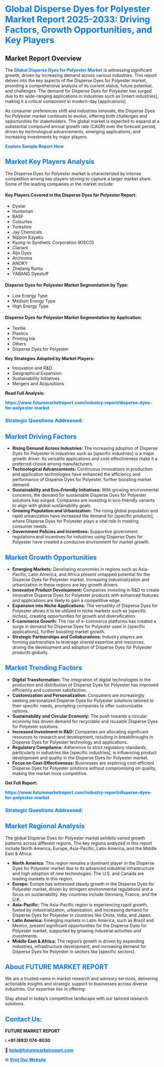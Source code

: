 <h1 style="color: #007BFF;">Global Disperse Dyes for Polyester Market Report 2025-2033: Driving Factors, Growth Opportunities, and Key Players</h1>

<section id="overview">
<h2>Market Report Overview</h2>
<p>The <a href="https://www.futuremarketreport.com/industry-report/disperse-dyes-for-polyester-market" style="color: #007BFF; text-decoration: none;"><strong>Global Disperse Dyes for Polyester Market</strong></a> is witnessing significant growth, driven by increasing demand across various industries. This report delves into the key aspects of the Disperse Dyes for Polyester market, providing a comprehensive analysis of its current status, future potential, and challenges. The demand for Disperse Dyes for Polyester has surged due to its wide-ranging applications in industries such as [insert industries], making it a critical component in modern-day [applications].</p>
<p>As consumer preferences shift and industries innovate, the Disperse Dyes for Polyester market continues to evolve, offering both challenges and opportunities for stakeholders. The global market is expected to expand at a substantial compound annual growth rate (CAGR) over the forecast period, driven by technological advancements, emerging applications, and increasing investments by major players.</p>
</section>

<section id="overview">
<p><a href="https://www.futuremarketreport.com/request-sample/reportId=112034" style="color: #007BFF; text-decoration: none;"><strong>Explore Sample Report Here</strong></a></p>
</section>

<section id="key-players">
<h2 style="color: #007BFF;">Market Key Players Analysis</h2>
<p>The Disperse Dyes for Polyester market is characterized by intense competition among key players striving to capture a larger market share. Some of the leading companies in the market include:</p>
<h4>Key Players Covered in the Disperse Dyes for Polyester Report:</h4>
<ul><li>Dystar</li><li>Huntsman</li><li>BASF</li><li>Colourtex</li><li>Yorkshire</li><li>Jay Chemicals</li><li>Nippon Kayaku</li><li>Kyung-In Synthetic Corporation (KISCO)</li><li>Clariant</li><li>Aljo Dyes</li><li>Archroma</li><li>ANOKY</li><li>Zhejiang Runtu</li><li>YABANG Dyestuff</li></ul>
<h4>Disperse Dyes for Polyester Market Segmentation by Type:</h4>
<ul><li>Low Energy Type</li><li>Medium Energy Type</li><li>High Energy Type</li></ul>

<h4>Disperse Dyes for Polyester Market Segmentation by Application:</h4>
<ul><li>Textile</li><li>Plastics</li><li>Printing Ink</li><li>Others</li><li>Disperse Dyes for Polyester</li></ul>
<p><strong>Key Strategies Adopted by Market Players:</strong></p>
<ul>
<li>Innovation and R&D</li>
<li>Geographical Expansion</li>
<li>Sustainability Initiatives</li>
<li>Mergers and Acquisitions</li>
</ul>
</section>

<section>
<p><strong>Read Full Analysis: </strong></p><a href="https://www.futuremarketreport.com/industry-report/disperse-dyes-for-polyester-market" style="color: #007BFF; text-decoration: none;"><strong>https://www.futuremarketreport.com/industry-report/disperse-dyes-for-polyester-market</strong></a>
<h3 style="color: #007BFF;">Strategic Questions Addressed:</h3>
</section>

<section id="driving-factors">
<h2 style="color: #007BFF;">Market Driving Factors</h2>
<ul>
<li><strong>Rising Demand Across Industries:</strong> The increasing adoption of Disperse Dyes for Polyester in industries such as [specific industries] is a major growth driver. Its versatile applications and cost-effectiveness make it a preferred choice among manufacturers.</li>
<li><strong>Technological Advancements:</strong> Continuous innovations in production and application technologies have enhanced the efficiency and performance of Disperse Dyes for Polyester, further boosting market demand.</li>
<li><strong>Sustainability and Eco-Friendly Initiatives:</strong> With growing environmental concerns, the demand for sustainable Disperse Dyes for Polyester solutions has surged. Companies are investing in eco-friendly variants to align with global sustainability goals.</li>
<li><strong>Growing Population and Urbanization:</strong> The rising global population and rapid urbanization have increased the demand for [specific products], where Disperse Dyes for Polyester plays a vital role in meeting consumer needs.</li>
<li><strong>Government Policies and Incentives:</strong> Supportive government regulations and incentives for industries using Disperse Dyes for Polyester have created a conducive environment for market growth.</li>
</ul>
</section>

<section id="growth-opportunities">
<h2 style="color: #007BFF;">Market Growth Opportunities</h2>
<ul>
<li><strong>Emerging Markets:</strong> Developing economies in regions such as Asia-Pacific, Latin America, and Africa present untapped potential for the Disperse Dyes for Polyester market. Increasing industrialization and urbanization in these regions are key growth drivers.</li>
<li><strong>Innovative Product Development:</strong> Companies investing in R&D to create innovative Disperse Dyes for Polyester products with enhanced features and applications are likely to gain a competitive edge.</li>
<li><strong>Expansion into Niche Applications:</strong> The versatility of Disperse Dyes for Polyester allows it to be utilized in niche markets such as [specific niches], creating opportunities for growth and diversification.</li>
<li><strong>E-commerce Growth:</strong> The rise of e-commerce platforms has created a surge in demand for Disperse Dyes for Polyester used in [specific applications], further boosting market growth.</li>
<li><strong>Strategic Partnerships and Collaborations:</strong> Industry players are forming partnerships to leverage shared expertise and resources, driving the development and adoption of Disperse Dyes for Polyester products globally.</li>
</ul>
</section>

<section id="trending-factors">
<h2 style="color: #007BFF;">Market Trending Factors</h2>
<ul>
<li><strong>Digital Transformation:</strong> The integration of digital technologies in the production and distribution of Disperse Dyes for Polyester has improved efficiency and customer satisfaction.</li>
<li><strong>Customization and Personalization:</strong> Consumers are increasingly seeking personalized Disperse Dyes for Polyester solutions tailored to their specific needs, prompting companies to offer customizable options.</li>
<li><strong>Sustainability and Circular Economy:</strong> The push towards a circular economy has driven demand for recyclable and reusable Disperse Dyes for Polyester solutions.</li>
<li><strong>Increased Investment in R&D:</strong> Companies are allocating significant resources to research and development, resulting in breakthroughs in Disperse Dyes for Polyester technology and applications.</li>
<li><strong>Regulatory Compliance:</strong> Adherence to strict regulatory standards, particularly in industries like [specific industries], is influencing product development and quality in the Disperse Dyes for Polyester market.</li>
<li><strong>Focus on Cost-Effectiveness:</strong> Businesses are exploring cost-efficient Disperse Dyes for Polyester solutions without compromising on quality, making the market more competitive.</li>
</ul>
</section>

<section>
<p><strong>Get Full Report: </strong></p><a href="https://www.futuremarketreport.com/industry-report/disperse-dyes-for-polyester-market" style="color: #007BFF; text-decoration: none;"><strong>https://www.futuremarketreport.com/industry-report/disperse-dyes-for-polyester-market</strong></a>
<h3 style="color: #007BFF;">Strategic Questions Addressed:</h3>
</section>


<section id="regional-analysis">
<h2 style="color: #007BFF;">Market Regional Analysis</h2>
<p>The global Disperse Dyes for Polyester market exhibits varied growth patterns across different regions. The key regions analyzed in this report include North America, Europe, Asia-Pacific, Latin America, and the Middle East & Africa:</p>
<ul>
<li><strong>North America:</strong> This region remains a dominant player in the Disperse Dyes for Polyester market due to its advanced industrial infrastructure and high adoption of new technologies. The U.S. and Canada are leading markets in this region.</li>
<li><strong>Europe:</strong> Europe has witnessed steady growth in the Disperse Dyes for Polyester market, driven by stringent environmental regulations and a focus on sustainability. Key countries include Germany, France, and the U.K.</li>
<li><strong>Asia-Pacific:</strong> The Asia-Pacific region is experiencing rapid growth, fueled by industrialization, urbanization, and increasing demand for Disperse Dyes for Polyester in countries like China, India, and Japan.</li>
<li><strong>Latin America:</strong> Emerging markets in Latin America, such as Brazil and Mexico, present significant opportunities for the Disperse Dyes for Polyester market, supported by growing industrial activities and investments.</li>
<li><strong>Middle East & Africa:</strong> The region’s growth is driven by expanding industries, infrastructure development, and increasing demand for Disperse Dyes for Polyester in sectors like [specific sectors].</li>
</ul>
</section>

<footer>
<h2 style="color: #007BFF;">About FUTURE MARKET REPORT</h2>
<p>We are a trusted name in market research and advisory services, delivering actionable insights and strategic support to businesses across diverse industries. Our expertise lies in offering:</p>

<p>Stay ahead in today’s competitive landscape with our tailored research solutions.</p>

<h2 style="color: #007BFF;">Contact Us:</h2>
<p><strong>FUTURE MARKET REPORT</strong></p>
<p>📞 <strong>+91 (883) 074-8030</strong></p>
<p>📧 <strong><a href="mailto:help@futuremarketreport.com" style="color: #007BFF;">help@futuremarketreport.com</a></strong></p>
<p>🌐 <strong><a href="https://www.futuremarketreport.com/" style="color: #007BFF;">Visit Our Website</a></strong></p>
</footer>